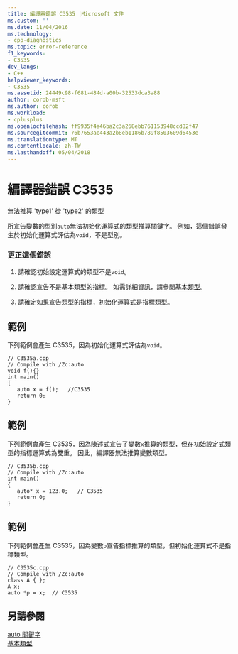 ```yaml
---
title: 編譯器錯誤 C3535 |Microsoft 文件
ms.custom: ''
ms.date: 11/04/2016
ms.technology:
- cpp-diagnostics
ms.topic: error-reference
f1_keywords:
- C3535
dev_langs:
- C++
helpviewer_keywords:
- C3535
ms.assetid: 24449c98-f681-484d-a00b-32533dca3a88
author: corob-msft
ms.author: corob
ms.workload:
- cplusplus
ms.openlocfilehash: ff9935f4a46ba2c3a268ebb761153948ccd82f47
ms.sourcegitcommit: 76b7653ae443a2b8eb1186b789f8503609d6453e
ms.translationtype: MT
ms.contentlocale: zh-TW
ms.lasthandoff: 05/04/2018
---
```

# <a name="compiler-error-c3535"></a>編譯器錯誤 C3535
無法推算 'type1' 從 'type2' 的類型  
  
 所宣告變數的型別`auto`無法初始化運算式的類型推算關鍵字。 例如，這個錯誤發生於初始化運算式評估為`void`，不是型別。  
  
### <a name="to-correct-this-error"></a>更正這個錯誤  
  
1.  請確認初始設定運算式的類型不是`void`。  
  
2.  請確認宣告不是基本類型的指標。 如需詳細資訊，請參閱[基本類型](../../cpp/fundamental-types-cpp.md)。  
  
3.  請確定如果宣告類型的指標，初始化運算式是指標類型。  
  
## <a name="example"></a>範例  
 下列範例會產生 C3535，因為初始化運算式評估為`void`。  
  
```  
// C3535a.cpp  
// Compile with /Zc:auto  
void f(){}  
int main()  
{  
   auto x = f();   //C3535  
   return 0;  
}  
```  
  
## <a name="example"></a>範例  
 下列範例會產生 C3535，因為陳述式宣告了變數`x`推算的類型，但在初始設定式類型的指標運算式為雙重。 因此，編譯器無法推算變數類型。  
  
```  
// C3535b.cpp  
// Compile with /Zc:auto  
int main()  
{  
   auto* x = 123.0;   // C3535  
   return 0;  
}  
```  
  
## <a name="example"></a>範例  
 下列範例會產生 C3535，因為變數`p`宣告指標推算的類型，但初始化運算式不是指標類型。  
  
```  
// C3535c.cpp  
// Compile with /Zc:auto  
class A { };  
A x;  
auto *p = x;  // C3535  
```  
  
## <a name="see-also"></a>另請參閱  
 [auto 關鍵字](../../cpp/auto-keyword.md)   
 [基本類型](../../cpp/fundamental-types-cpp.md)